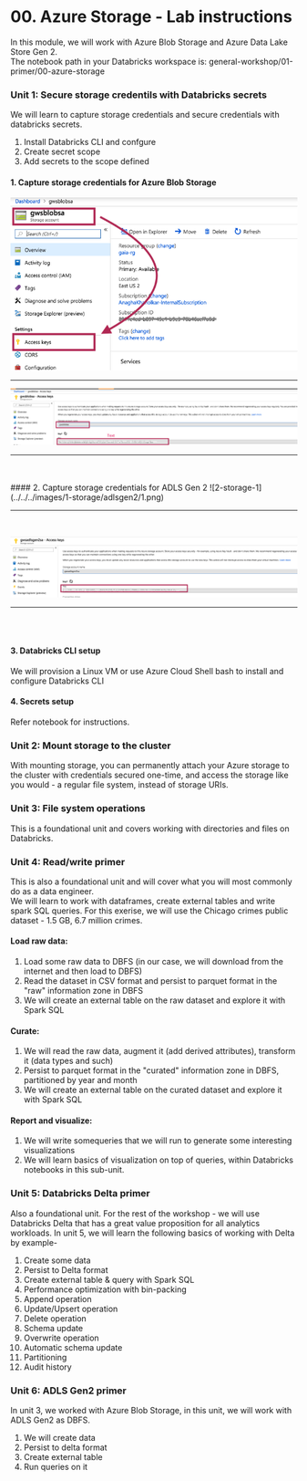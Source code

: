 # 00. Azure Storage - Lab instructions
In this module, we will work with Azure Blob Storage and Azure Data Lake Store Gen 2.<br>
The notebook path in your Databricks workspace is: general-workshop/01-primer/00-azure-storage<br>

### Unit 1: Secure storage credentils with Databricks secrets
We will learn to capture storage credentials and secure credentials with databricks secrets.
1.  Install Databricks CLI and confgure
2.  Create secret scope
3.  Add secrets to the scope defined

#### 1.  Capture storage credentials for Azure Blob Storage
![1-storage-1](../../../images/1-storage/blob/1.png)
<br>
<hr>

![1-storage-2](../../../images/1-storage/blob/2.png)
<br>
<hr>
<br>
<br>
#### 2.  Capture storage credentials for ADLS Gen 2
![2-storage-1](../../../images/1-storage/adlsgen2/1.png)
<br>
<hr>
<br>

![2-storage-2](../../../images/1-storage/adlsgen2/2.png)
<br>
<hr>
<br><br>

#### 3.  Databricks CLI setup
We will provision a Linux VM or use Azure Cloud Shell bash to install and configure Databricks CLI

#### 4.  Secrets setup
Refer notebook for instructions.

### Unit 2: Mount storage to the cluster
With mounting storage, you can permanently attach your Azure storage to the cluster with credentials secured one-time, and access the storage like you would - a regular file system, instead of storage URIs.

### Unit 3: File system operations
This is a foundational unit and covers working with directories and files on Databricks.

### Unit 4: Read/write primer
This is also a foundational unit and will cover what you will most commonly do as a data engineer.  <br>
We will learn to  work with dataframes, create external tables and write spark SQL queries.  For this exerise, we will use the Chicago crimes public dataset - 1.5 GB, 6.7 million crimes.<br>

#### Load raw data:<br>
1.  Load some raw data to DBFS (in our case, we will download from the internet and then load to DBFS)
2.  Read the dataset in CSV format and persist to parquet format in the "raw" information zone in DBFS
3.  We will create an external table on the raw dataset and explore it with Spark SQL

#### Curate:<br>
1.  We will read the raw data, augment it (add derived attributes), transform it (data types and such)
2.  Persist to parquet format in the "curated" information zone in DBFS, partitioned by year and month 
3.  We will create an external table on the curated dataset and explore it with Spark SQL

#### Report and visualize:<br>
1.  We will write somequeries that we will run to generate some interesting visualizations
2.  We will learn basics of visualization on top of queries, within Databricks notebooks in this sub-unit.

### Unit 5: Databricks Delta primer
Also a foundational unit. For the rest of the workshop - we will use Databricks Delta that has a great value proposition for all analytics workloads.  In unit 5, we will learn the following basics of working with Delta by example-

1.  Create some data
2.  Persist to Delta format
3.  Create external table & query with Spark SQL
4.  Performance optimization with bin-packing
5.  Append operation
6.  Update/Upsert operation
7.  Delete operation
8.  Schema update
9.  Overwrite operation
10. Automatic schema update
11. Partitioning
12. Audit history


### Unit 6: ADLS Gen2 primer
In unit 3, we worked with Azure Blob Storage, in this unit, we will work with ADLS Gen2 as DBFS.
1.  We will create data
2.  Persist to delta format
3.  Create external table
4.  Run queries on it
<br>
